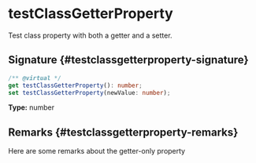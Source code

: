 # testClassGetterProperty

Test class property with both a getter and a setter.

## Signature {#testclassgetterproperty-signature}

```typescript
/** @virtual */
get testClassGetterProperty(): number;
set testClassGetterProperty(newValue: number);
```

**Type:** number

## Remarks {#testclassgetterproperty-remarks}

Here are some remarks about the getter-only property
